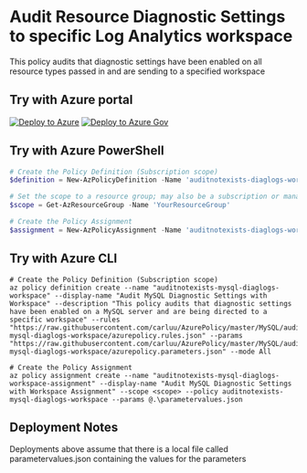# Audit Resource Diagnostic Settings to specific Log Analytics workspace

This policy audits that diagnostic settings have been enabled on all resource types passed in and are sending to a specified workspace

## Try with Azure portal

[![Deploy to Azure](http://azuredeploy.net/deploybutton.png)](https://portal.azure.com/?#blade/Microsoft_Azure_Policy/CreatePolicyDefinitionBlade/uri/https%3A%2F%2Fraw.githubusercontent.com%2Fcarluu%2FAzurePolicy%2Fmaster%2FDiagnosticLogs%2Fauditnotexists-diaglogs-workspace%2Fazurepolicy.json)
[![Deploy to Azure Gov](https://docs.microsoft.com/azure/governance/policy/media/deploy/deployGovbutton.png)](https://portal.azure.us/?#blade/Microsoft_Azure_Policy/CreatePolicyDefinitionBlade/uri/https%3A%2F%2Fraw.githubusercontent.com%2Fcarluu%2FAzurePolicy%2Fmaster%2FDiagnosticLogs%2Fauditnotexists-diaglogs-workspace%2Fazurepolicy.json)

## Try with Azure PowerShell

````powershell
# Create the Policy Definition (Subscription scope)
$definition = New-AzPolicyDefinition -Name 'auditnotexists-diaglogs-workspace' -DisplayName 'Audit Resource Diagnostic Settings with Workspace' -description 'This policy audits that diagnostic settings have been enabled on all resource types passed in and are being directed to a specific workspace' -Policy 'https://raw.githubusercontent.com/carluu/AzurePolicy/master/DiagnosticLogs/auditnotexists-diaglogs-workspace/azurepolicy.rules.json' -Parameter 'https://raw.githubusercontent.com/carluu/AzurePolicy/master/DiagnosticLogs/auditnotexists-diaglogs-workspace/azurepolicy.parameters.json' -Mode All

# Set the scope to a resource group; may also be a subscription or management group
$scope = Get-AzResourceGroup -Name 'YourResourceGroup'

# Create the Policy Assignment
$assignment = New-AzPolicyAssignment -Name 'auditnotexists-diaglogs-workspace-assignment' -DisplayName 'Audit Resource Diagnostic Settings with Workspace Assignment' -Scope $scope.ResourceId -PolicyDefinition $definition -PolicyParameter .\parametervalues.json
````

## Try with Azure CLI

```cli
# Create the Policy Definition (Subscription scope)
az policy definition create --name "auditnotexists-mysql-diaglogs-workspace" --display-name "Audit MySQL Diagnostic Settings with Workspace" --description "This policy audits that diagnostic settings have been enabled on a MySQL server and are being directed to a specific workspace" --rules "https://raw.githubusercontent.com/carluu/AzurePolicy/master/MySQL/auditnotexists-mysql-diaglogs-workspace/azurepolicy.rules.json" --params "https://raw.githubusercontent.com/carluu/AzurePolicy/master/MySQL/auditnotexists-mysql-diaglogs-workspace/azurepolicy.parameters.json" --mode All

# Create the Policy Assignment
az policy assignment create --name "auditnotexists-mysql-diaglogs-workspace-assignment" --display-name "Audit MySQL Diagnostic Settings with Workspace Assignment" --scope <scope> --policy auditnotexists-mysql-diaglogs-workspace --params @.\parametervalues.json
```

## Deployment Notes
Deployments above assume that there is a local file called parametervalues.json containing the values for the parameters